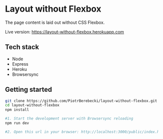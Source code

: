 # Layout without Flexbox

The page content is laid out without CSS Flexbox.

Live version: https://layout-without-flexbox.herokuapp.com

## Tech stack
* Node
* Express
* Heroku
* Browsersync

## Getting started

```sh
git clone https://github.com/PiotrBerebecki/layout-without-flexbox.git
cd layout-without-flexbox
npm install

#1. Start the development server with Browsersync reloading
npm run dev

#2. Open this url in your browser: http://localhost:3000/public/index.html
```
